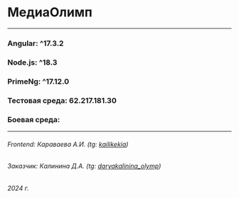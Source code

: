 # МедиаОлимп
***
### Angular: ^17.3.2

### Node.js: ^18.3

### PrimeNg: ^17.12.0

### Тестовая среда: 62.217.181.30

### Боевая среда:

***
###### Frontend: Караваева А.И. (tg: [kailikekia](@kailikekia))
###### Заказчик: Калинина Д.А. (tg: [daryakalinina_olymp](@daryakalinina_olymp))
###### 2024 г. 
